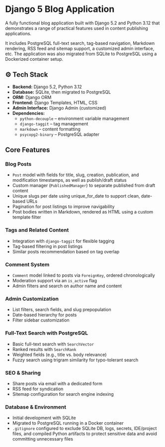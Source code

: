 # Django 5 Blog Application

A fully functional blog application built with Django 5.2 and Python 3.12 that demonstrates a range of practical features used in content publishing applications.

It includes PostgreSQL full-text search, tag-based navigation, Markdown rendering, RSS feed and sitemap support, a
customized admin interface, etc. The application was also migrated from SQLite to PostgreSQL using a Dockerized
container setup.

## ⚙️ Tech Stack

- **Backend:** Django 5.2, Python 3.12
- **Database:** SQLite, then migrated to PostgreSQL
- **ORM:** Django ORM
- **Frontend:** Django Templates, HTML, CSS
- **Admin Interface:** Django Admin (customized)
- **Dependencies:**
  - `python-decouple` – environment variable management
  - `django-taggit` – tag management
  - `markdown` – content formatting
  - `psycopg2-binary` – PostgreSQL adapter

<!--
## 📸 Screenshots

<Insert screenshots if available — e.g., admin interface, blog post list, post detail>
-->

## Core Features

### Blog Posts
- `Post` model with fields for title, slug, creation, publication, and modification timestamps, as well as publish/draft status
- Custom manager (`PublishedManager`) to separate published from draft content
- Unique slugs per date using unique_for_date to support clean, date-based URLs
- Pagination for post listings to improve navigability
- Post bodies written in Markdown, rendered as HTML using a custom template filter

### Tags and Related Content
- Integration with `django-taggit` for flexible tagging
- Tag-based filtering in post listings
- Similar posts recommendation based on tag overlap

### Comment System
- `Comment` model linked to posts via `ForeignKey`, ordered chronologically
- Moderation support via an `is_active` flag
- Admin filters and search on author name and content

### Admin Customization
- List filters, search fields, and slug prepopulation
- Date-based hierarchy for posts
- Filter sidebar customization

### Full-Text Search with PostgreSQL
- Basic full-text search with `SearchVector`
- Ranked results with `SearchRank`
- Weighted fields (e.g., title vs. body relevance)
- Fuzzy search using trigram similarity for typo-tolerant search

### SEO & Sharing
- Share posts via email with a dedicated form
- RSS feed for syndication
- Sitemap configuration for search engine indexing

### Database & Environment
- Initial development with SQLite
- Migrated to PostgreSQL running in a Docker container
- `.gitignore` configured to exclude SQLite DB, logs, secrets, IDE/project files, and compiled Python artifacts to protect sensitive data and avoid committing unnecessary files

<!--
### Future Enhancements
- JWT-based authentication for comment authors and send email
- RESTful API endpoints (Django REST Framework)
- Unit testing with pytest and coverage reports
- Image upload support in posts
- Rich text editor to write posts' bodies
- REST API for frontend decoupling
- CI/CD setup and deployment to cloud platform (e.g., Heroku, Railway, Fly.io)
-->